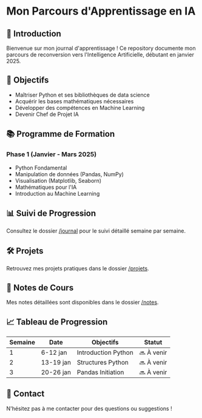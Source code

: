 # Mon Parcours d'Apprentissage en IA

## 👋 Introduction
Bienvenue sur mon journal d'apprentissage ! Ce repository documente mon parcours de reconversion vers l'Intelligence Artificielle, débutant en janvier 2025.

## 🎯 Objectifs
- Maîtriser Python et ses bibliothèques de data science
- Acquérir les bases mathématiques nécessaires
- Développer des compétences en Machine Learning
- Devenir Chef de Projet IA

## 📚 Programme de Formation

### Phase 1 (Janvier - Mars 2025)
- Python Fondamental
- Manipulation de données (Pandas, NumPy)
- Visualisation (Matplotlib, Seaborn)
- Mathématiques pour l'IA
- Introduction au Machine Learning

## 📊 Suivi de Progression
Consultez le dossier [/journal](/journal.md) pour le suivi détaillé semaine par semaine.

## 🛠️ Projets
Retrouvez mes projets pratiques dans le dossier [/projets](/projets).

## 📝 Notes de Cours
Mes notes détaillées sont disponibles dans le dossier [/notes](/notes).

## 📈 Tableau de Progression
| Semaine | Date | Objectifs | Statut |
|---------|------|-----------|--------|
| 1 | 6-12 jan | Introduction Python | 🔜 À venir |
| 2 | 13-19 jan | Structures Python | 🔜 À venir |
| 3 | 20-26 jan | Pandas Initiation | 🔜 À venir |

## 🤝 Contact
N'hésitez pas à me contacter pour des questions ou suggestions !
